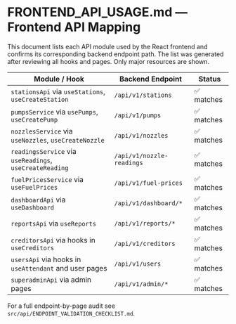 # FRONTEND_API_USAGE.md — Frontend API Mapping

This document lists each API module used by the React frontend and confirms its corresponding backend endpoint path. The list was generated after reviewing all hooks and pages. Only major resources are shown.

| Module / Hook | Backend Endpoint | Status |
|---------------|-----------------|--------|
| `stationsApi` via `useStations`, `useCreateStation` | `/api/v1/stations` | ✅ matches |
| `pumpsService` via `usePumps`, `useCreatePump` | `/api/v1/pumps` | ✅ matches |
| `nozzlesService` via `useNozzles`, `useCreateNozzle` | `/api/v1/nozzles` | ✅ matches |
| `readingsService` via `useReadings`, `useCreateReading` | `/api/v1/nozzle-readings` | ✅ matches |
| `fuelPricesService` via `useFuelPrices` | `/api/v1/fuel-prices` | ✅ matches |
| `dashboardApi` via `useDashboard` | `/api/v1/dashboard/*` | ✅ matches |
| `reportsApi` via `useReports` | `/api/v1/reports/*` | ✅ matches |
| `creditorsApi` via hooks in `useCreditors` | `/api/v1/creditors` | ✅ matches |
| `usersApi` via hooks in `useAttendant` and user pages | `/api/v1/users` | ✅ matches |
| `superadminApi` via admin pages | `/api/v1/admin/*` | ✅ matches |

For a full endpoint-by-page audit see `src/api/ENDPOINT_VALIDATION_CHECKLIST.md`.
